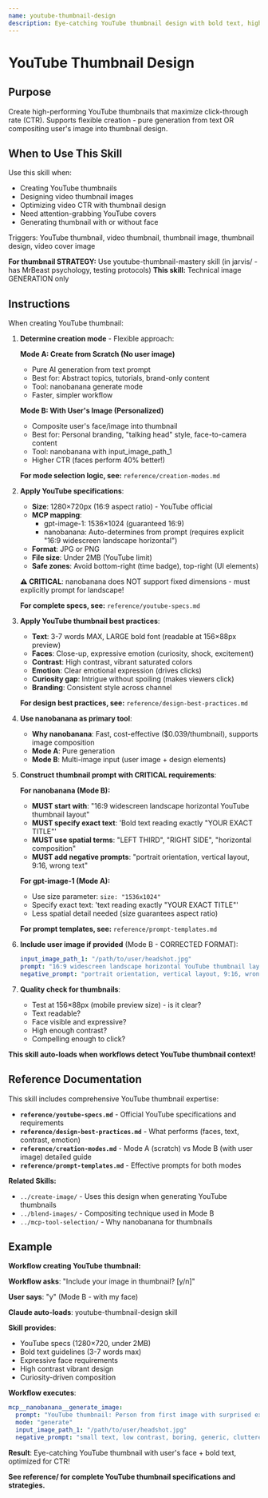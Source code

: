 ```yaml
---
name: youtube-thumbnail-design
description: Eye-catching YouTube thumbnail design with bold text, high contrast, and emotion-driven visuals. Supports two modes - create from scratch OR composite user's image into thumbnail. Use when creating YouTube thumbnails, optimizing video CTR, or need attention-grabbing designs.
---
```


# YouTube Thumbnail Design

## Purpose

Create high-performing YouTube thumbnails that maximize click-through rate (CTR). Supports flexible creation - pure generation from text OR compositing user's image into thumbnail design.

## When to Use This Skill

Use this skill when:
- Creating YouTube thumbnails
- Designing video thumbnail images
- Optimizing video CTR with thumbnail design
- Need attention-grabbing YouTube covers
- Generating thumbnail with or without face

Triggers: YouTube thumbnail, video thumbnail, thumbnail image, thumbnail design, video cover image

**For thumbnail STRATEGY:** Use youtube-thumbnail-mastery skill (in jarvis/ - has MrBeast psychology, testing protocols)
**This skill:** Technical image GENERATION only

## Instructions

When creating YouTube thumbnail:

1. **Determine creation mode** - Flexible approach:

   **Mode A: Create from Scratch (No user image)**
   - Pure AI generation from text prompt
   - Best for: Abstract topics, tutorials, brand-only content
   - Tool: nanobanana generate mode
   - Faster, simpler workflow

   **Mode B: With User's Image (Personalized)**
   - Composite user's face/image into thumbnail
   - Best for: Personal branding, "talking head" style, face-to-camera content
   - Tool: nanobanana with input_image_path_1
   - Higher CTR (faces perform 40% better!)

   **For mode selection logic, see:** `reference/creation-modes.md`

2. **Apply YouTube specifications**:
   - **Size**: 1280×720px (16:9 aspect ratio) - YouTube official
   - **MCP mapping**:
     - gpt-image-1: 1536×1024 (guaranteed 16:9)
     - nanobanana: Auto-determines from prompt (requires explicit "16:9 widescreen landscape horizontal")
   - **Format**: JPG or PNG
   - **File size**: Under 2MB (YouTube limit)
   - **Safe zones**: Avoid bottom-right (time badge), top-right (UI elements)

   **⚠️ CRITICAL**: nanobanana does NOT support fixed dimensions - must explicitly prompt for landscape!

   **For complete specs, see:** `reference/youtube-specs.md`

3. **Apply YouTube thumbnail best practices**:
   - **Text**: 3-7 words MAX, LARGE bold font (readable at 156×88px preview)
   - **Faces**: Close-up, expressive emotion (curiosity, shock, excitement)
   - **Contrast**: High contrast, vibrant saturated colors
   - **Emotion**: Clear emotional expression (drives clicks)
   - **Curiosity gap**: Intrigue without spoiling (makes viewers click)
   - **Branding**: Consistent style across channel

   **For design best practices, see:** `reference/design-best-practices.md`

4. **Use nanobanana as primary tool**:
   - **Why nanobanana**: Fast, cost-effective ($0.039/thumbnail), supports image composition
   - **Mode A**: Pure generation
   - **Mode B**: Multi-image input (user image + design elements)

5. **Construct thumbnail prompt with CRITICAL requirements**:

   **For nanobanana (Mode B):**
   - **MUST start with**: "16:9 widescreen landscape horizontal YouTube thumbnail layout"
   - **MUST specify exact text**: 'Bold text reading exactly "YOUR EXACT TITLE"'
   - **MUST use spatial terms**: "LEFT THIRD", "RIGHT SIDE", "horizontal composition"
   - **MUST add negative prompts**: "portrait orientation, vertical layout, 9:16, wrong text"

   **For gpt-image-1 (Mode A):**
   - Use size parameter: `size: "1536x1024"`
   - Specify exact text: 'text reading exactly "YOUR EXACT TITLE"'
   - Less spatial detail needed (size guarantees aspect ratio)

   **For prompt templates, see:** `reference/prompt-templates.md`

6. **Include user image if provided** (Mode B - CORRECTED FORMAT):
   ```yaml
   input_image_path_1: "/path/to/user/headshot.jpg"
   prompt: "16:9 widescreen landscape horizontal YouTube thumbnail layout. Person from first image with [emotion] positioned on LEFT THIRD. Bold text reading exactly '[EXACT TITLE]' on RIGHT SIDE..."
   negative_prompt: "portrait orientation, vertical layout, 9:16, wrong text..."
   ```

7. **Quality check for thumbnails**:
   - Test at 156×88px (mobile preview size) - is it clear?
   - Text readable?
   - Face visible and expressive?
   - High enough contrast?
   - Compelling enough to click?

**This skill auto-loads when workflows detect YouTube thumbnail context!**

## Reference Documentation

This skill includes comprehensive YouTube thumbnail expertise:

- **`reference/youtube-specs.md`** - Official YouTube specifications and requirements
- **`reference/design-best-practices.md`** - What performs (faces, text, contrast, emotion)
- **`reference/creation-modes.md`** - Mode A (scratch) vs Mode B (with user image) detailed guide
- **`reference/prompt-templates.md`** - Effective prompts for both modes

**Related Skills:**
- `../create-image/` - Uses this design when generating YouTube thumbnails
- `../blend-images/` - Compositing technique used in Mode B
- `../mcp-tool-selection/` - Why nanobanana for thumbnails

## Example

**Workflow creating YouTube thumbnail:**

**Workflow asks**: "Include your image in thumbnail? [y/n]"

**User says**: "y" (Mode B - with my face)

**Claude auto-loads**: youtube-thumbnail-design skill

**Skill provides**:
- YouTube specs (1280×720, under 2MB)
- Bold text guidelines (3-7 words max)
- Expressive face requirements
- High contrast vibrant design
- Curiosity-driven composition

**Workflow executes**:
```yaml
mcp__nanobanana__generate_image:
  prompt: "YouTube thumbnail: Person from first image with surprised excited expression, bold white text 'AI AGENTS EXPLAINED' in impact font, vibrant orange-blue gradient background, high contrast, eye-catching, curiosity-driven. Face close-up in left third, text right side, professional YouTube aesthetic."
  mode: "generate"
  input_image_path_1: "/path/to/user/headshot.jpg"
  negative_prompt: "small text, low contrast, boring, generic, cluttered, illegible, dull colors"
```

**Result**: Eye-catching YouTube thumbnail with user's face + bold text, optimized for CTR!

**See reference/ for complete YouTube thumbnail specifications and strategies.**
